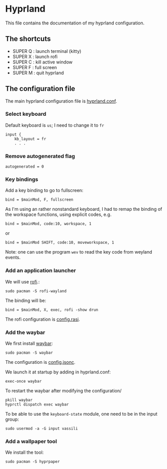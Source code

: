 # Hyprland

This file contains the documentation of my hyprland configuration.

## The shortcuts

* SUPER Q : launch terminal (kitty)
* SUPER X : launch rofi
* SUPER C : kill active window
* SUPER F : full screen
* SUPER M : quit hyprland

## The configuration file

The main hyprland configuration file is [hyprland.conf](config/hypr/hyprland.conf).

### Select keyboard

Default keyboard is `us`; I need to change it to `fr`

    input {
        kb_layout = fr
        . . . 

### Remove autogenerated flag

    autogenerated = 0

### Key bindings

Add a key binding to go to fullscreen:

    bind = $mainMod, F, fullscreen

As I'm using an rather nonstandard keyboard, I had to remap the binding
of the workspace functions, using explicit codes, e.g.

    bind = $mainMod, code:10, workspace, 1

or

    bind = $mainMod SHIFT, code:10, moveworkspace, 1

Note: one can use the program `wev` to read the key code from weyland events.


### Add an application launcher

We will use [rofi](https://github.com/davatorium/rofi).:

    sudo pacman -S rofi-wayland

The binding will be:

    bind = $mainMod, X, exec, rofi -show drun

The rofi configuration is [config.rasi](config/rofi/config.rasi).

### Add the waybar

We first install [waybar](https://github.com/Alexays/waybar):

    sudo pacman -S waybar

The configuration is [config.jsonc](config/waybar/config.jsonc).

We launch it at startup by adding in hyprland.conf:

    exec-once waybar

To restart the waybar after modifying the configuration/

    pkill waybar
    hyprctl dispatch exec waybar

To be able to use the `keyboard-state` module, one need to be in the input group:

    sudo usermod -a -G input vassili

### Add a wallpaper tool

We install the tool:

    sudo pacman -S hyprpaper


